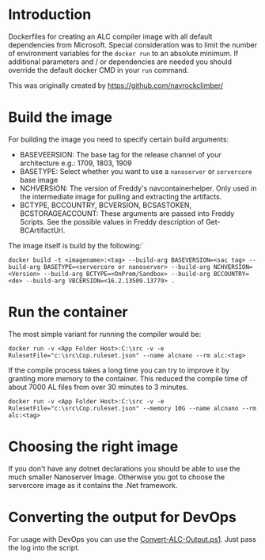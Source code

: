 # Introduction 
Dockerfiles for creating an ALC compiler image with all default dependencies from Microsoft. Special consideration was to limit the number of environment variables for the `docker run` to an absolute minimum. If additional parameters and / or dependencies are needed you should override the default docker CMD in your `run` command.

This was originally created by https://github.com/navrockclimber/

# Build the image

For building the image you need to specify certain build arguments:

- BASEVEERSION: The base tag for the release channel of your architecture e.g.: 1709, 1803, 1909
- BASETYPE: Select whether you want to use a `nanoserver` or `servercore` base image
- NCHVERSION: The version of Freddy's navcontainerhelper. Only used in the intermediate image for pulling and extracting the artifacts.
- BCTYPE, BCCOUNTRY, BCVERSION, BCSASTOKEN, BCSTORAGEACCOUNT: These arguments are passed into Freddy Scripts. See the possible values in Freddy description of Get-BCArtifactUrl.

The image itself is build by the following:`

```
docker build -t <imagename>:<tag> --build-arg BASEVERSION=<sac tag> --build-arg BASETYPE=<servercore or nanoserver> --build-arg NCHVERSION=<Version> --build-arg BCTYPE=<OnPrem/Sandbox> --build-arg BCCOUNTRY=<de> --build-arg VBCERSION=<16.2.13509.13779> .
```

# Run the container

The most simple variant for running the compiler would be:
```
docker run -v <App Folder Host>:C:\src -v -e RulesetFile="c:\src\Cop.ruleset.json" --name alcnano --rm alc:<tag>
```

If the compile process takes a long time you can try to improve it by granting more memory to the container. This reduced the compile time of about 7000 AL files from over 30 minutes to 3 minutes.
```
docker run -v <App Folder Host>:C:\src -v -e RulesetFile="c:\src\Cop.ruleset.json" --memory 10G --name alcnano --rm alc:<tag>
```

# Choosing the right image

If you don't have any dotnet declarations you should be able to use the much smaller Nanoserver Image. Otherwise you got to choose the servercore image as it contains the .Net framework.

# Converting the output for DevOps

For usage with DevOps you can use the [Convert-ALC-Output.ps1](https://raw.githubusercontent.com/cosmoconsult/cosmo-compiler/master/Convert-ALC-Output.ps1). Just pass the log into the script.
